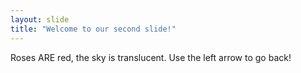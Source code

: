 ```yaml
---
layout: slide
title: "Welcome to our second slide!"
---
```

Roses ARE red, the sky is translucent.
Use the left arrow to go back!
